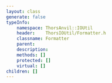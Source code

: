 ```yaml
---
layout: class
generate: false
typeInfo:
    namespace: ThorsAnvil::IOUtil
    header:    ThorsIOUtil/Formatter.h
    classname: Formatter
    parent:    
    description: 
    methods: []
    protected: []
    virtual: []
children: []
---
```

